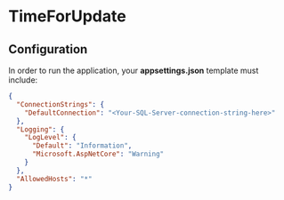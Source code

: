 # TimeForUpdate

## Configuration

In order to run the application, your **appsettings.json** template must include:

```json
{
  "ConnectionStrings": {
    "DefaultConnection": "<Your-SQL-Server-connection-string-here>"
  },
  "Logging": {
    "LogLevel": {
      "Default": "Information",
      "Microsoft.AspNetCore": "Warning"
    }
  },
  "AllowedHosts": "*"
}
